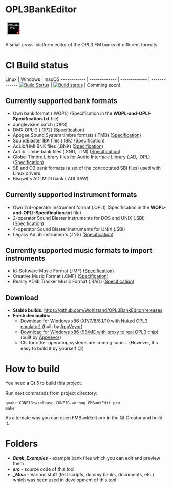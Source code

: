 # OPL3BankEditor
![OPL3 Editor Logo](src/resources/opl3_48.png)

A small cross-platform editor of the OPL3 FM banks of different formats

# CI Build status
Linux | Windows | macOS
------------ | ------------- | ------------- | -------------
[![Build Status](https://travis-ci.org/Wohlstand/OPL3BankEditor.svg?branch=master)](https://travis-ci.org/Wohlstand/OPL3BankEditor) | [![Build status](https://ci.appveyor.com/api/projects/status/llbyd0blk0i7amih?svg=true)](https://ci.appveyor.com/project/Wohlstand/opl3bankeditor) | Comming soon!

## Currently supported bank formats
* Own bank format (.WOPL) (Specification in the **WOPL-and-OPLI-Specification.txt** file)
* Junglevision patch (.OP3)
* DMX OPL-2 (.OP2) ([Specification](http://www.shikadi.net/moddingwiki/OP2_Bank_Format))
* Apogee Sound System timbre formats (.TMB) ([Specification](http://www.shikadi.net/moddingwiki/Apogee_Sound_System_Timbre_Format))
* SoundBlaster IBK files (.IBK) ([Specification](http://www.shikadi.net/moddingwiki/IBK_Format))
* AdLib/HMI BNK files (.BNK) ([Specification](http://www.shikadi.net/moddingwiki/AdLib_Instrument_Bank_Format))
* AdLib Timbe bank files (.SND, .TIM) ([Specification](http://www.shikadi.net/moddingwiki/AdLib_Timbre_Bank_Format))
* Global Timbre Library files for Audio Interface Library (.AD, .OPL) ([Specification](http://www.shikadi.net/moddingwiki/Global_Timbre_Library))
* SB and O3 bank formats (a set of the concoctated SBI files) used with Linux drivers
* Bisqwit's ADLMIDI bank (.ADLRAW)

## Currently supported instrument formats
* Own 2/4-operator instrument format (.OPLI) (Specification in the **WOPL-and-OPLI-Specification.txt** file)
* 2-operator Sound Blaster instruments for DOS and UNIX (.SBI) ([Specification](http://www.shikadi.net/moddingwiki/SBI_Format))
* 4-operator Sound Blaster instruments for UNIX (.SBI)
* Legacy AdLib instruments (.INS) ([Specification](http://www.shikadi.net/moddingwiki/AdLib_Instrument_Bank_Format))

## Currently supported music formats to import instruments
* Id-Software Music Format (.IMF) ([Specification](http://www.shikadi.net/moddingwiki/IMF_Format))
* Creative Music Format (.CMF) ([Specification](http://www.shikadi.net/moddingwiki/CMF_Format))
* Reality ADlib Tracker Music Format (.RAD) ([Specification](http://hackipedia.org/File%20formats/Music/Sample%20based/text/Reality%20ADlib%20Tracker%20format.cp437.txt.utf-8.txt))

## Download
* **Stable builds:** https://github.com/Wohlstand/OPL3BankEditor/releases
* **Fresh dev builds:**
  * [Download for Windows x86 (XP/7/8/8.1/10 with Nuked OPL3 emulator)](http://wohlsoft.ru/docs/_laboratory/_Builds/win32/opl3-bank-editor/opl3-bank-editor-dev-win32.zip) (built by [AppVeyor](https://ci.appveyor.com/project/Wohlstand/opl3bankeditor))
  * [Download for Windows x86 (98/ME with proxy to real OPL3 chip)](http://wohlsoft.ru/docs/_laboratory/_Builds/win32/opl3-bank-editor/opl3-bank-editor-dev-win9x.zip) (built by [AppVeyor](https://ci.appveyor.com/project/Wohlstand/opl3bankeditor-mn8v1))
  * CIs for other operating systems are coming soon... (However, it's easy to build it by yourself :wink:)

# How to build
You need a Qt 5 to build this project.

Run next commands from project directory:
```
qmake CONFIG+=release CONFIG-=debug FMBankEdit.pro
make
```

As alternate way you can open FMBankEdit.pro in the Qt Creator and build it.

# Folders
* ***Bank_Examples*** - example bank files which you can edit and preview them
* ***src*** - source code of this tool
* ***_Misc*** - Various stuff (test scripts, dummy banks, documents, etc.) which was been used in development of this tool

